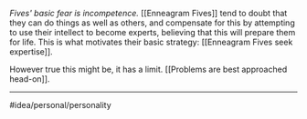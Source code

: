 *Fives' basic fear is incompetence.* [[Enneagram Fives]] tend to doubt that they can do things as well as others, and compensate for this by attempting to use their intellect to become experts, believing that this will prepare them for life. This is what motivates their basic strategy: [[Enneagram Fives seek expertise]]. 

However true this might be, it has a limit. [[Problems are best approached head-on]]. 

---
#idea/personal/personality 